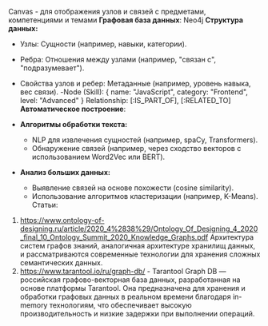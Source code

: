 Canvas - для отображения узлов и связей с предметами, компетенциями и темами
**Графовая база данных**: Neo4j
**Структура данных:**

- Узлы: Сущности (например, навыки, категории).
- Ребра: Отношения между узлами (например, "связан с", "подразумевает").
- Свойства узлов и ребер: Метаданные (например, уровень навыка, вес связи).
-Node (Skill): {
	name: "JavaScript", 
	category: "Frontend",
	level: "Advanced"
 }
Relationship: [:IS_PART_OF], [:RELATED_TO]
**Автоматическое построение**:

- **Алгоритмы обработки текста:**
    - NLP для извлечения сущностей (например, spaCy, Transformers).
    - Обнаружение связей (например, через сходство векторов с использованием Word2Vec или BERT).
- **Анализ больших данных:**
    - Выявление связей на основе похожести (cosine similarity).
    - Использование алгоритмов кластеризации (например, K-Means).
Статьи:
1. https://www.ontology-of-designing.ru/article/2020_4%2838%29/Ontology_Of_Designing_4_2020_final_10_Ontology_Summit_2020_Knowledge_Graphs.pdf
		Архитектура систем графов знаний, аналогичная архитектуре хранилищ данных, и рассматриваются современные технологии для хранения сложных семантических данных.
2. https://www.tarantool.io/ru/graph-db/ - Tarantool Graph DB — российская графово-векторная база данных, разработанная на основе платформы Tarantool. Она предназначена для хранения и обработки графовых данных в реальном времени благодаря in-memory технологиям, что обеспечивает высокую производительность и низкие задержки при выполнении операций.


